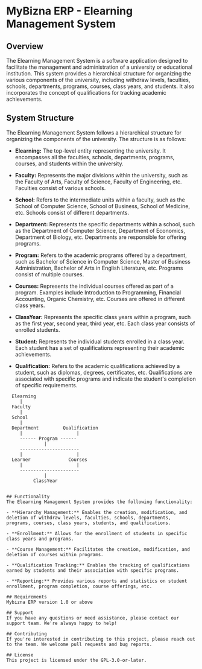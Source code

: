 # MyBizna ERP - Elearning Management System 

## Overview
The Elearning Management System is a software application designed to facilitate the management and administration of a university or educational institution. This system provides a hierarchical structure for organizing the various components of the university, including withdraw levels, faculties, schools, departments, programs, courses, class years, and students. It also incorporates the concept of qualifications for tracking academic achievements.

## System Structure
The Elearning Management System follows a hierarchical structure for organizing the components of the university. The structure is as follows:

 - **Elearning:** The top-level entity representing the university. It encompasses all the faculties, schools, departments, programs, courses, and students within the university.

 - **Faculty:** Represents the major divisions within the university, such as the Faculty of Arts, Faculty of Science, Faculty of Engineering, etc. Faculties consist of various schools.

 - **School:** Refers to the intermediate units within a faculty, such as the School of Computer Science, School of Business, School of Medicine, etc. Schools consist of different departments.

 - **Department:** Represents the specific departments within a school, such as the Department of Computer Science, Department of Economics, Department of Biology, etc. Departments are responsible for offering programs.

 - **Program:** Refers to the academic programs offered by a department, such as Bachelor of Science in Computer Science, Master of Business Administration, Bachelor of Arts in English Literature, etc. Programs consist of multiple courses.

 - **Courses:** Represents the individual courses offered as part of a program. Examples include Introduction to Programming, Financial Accounting, Organic Chemistry, etc. Courses are offered in different class years.

 - **ClassYear:** Represents the specific class years within a program, such as the first year, second year, third year, etc. Each class year consists of enrolled students.

 - **Student:** Represents the individual students enrolled in a class year. Each student has a set of qualifications representing their academic achievements.

 - **Qualification:** Refers to the academic qualifications achieved by a student, such as diplomas, degrees, certificates, etc. Qualifications are associated with specific programs and indicate the student's completion of specific requirements.
  ```
    Elearning
       |
    Faculty
       |
    School
       |
    Department         Qualification
       |                    |
       ------ Program ------
                |
       ---------------------- 
       |                    |
    Learner              Courses
       |                    |
       ---------------------- 
                |
            ClassYear    
                                          

## Functionality
The Elearning Management System provides the following functionality:

 - **Hierarchy Management:** Enables the creation, modification, and deletion of withdraw levels, faculties, schools, departments, programs, courses, class years, students, and qualifications.

 - **Enrollment:** Allows for the enrollment of students in specific class years and programs.

 - **Course Management:** Facilitates the creation, modification, and deletion of courses within programs.

 - **Qualification Tracking:** Enables the tracking of qualifications earned by students and their association with specific programs.

 - **Reporting:** Provides various reports and statistics on student enrollment, program completion, course offerings, etc.

 ## Requirements
Mybizna ERP version 1.0 or above

## Support
If you have any questions or need assistance, please contact our support team. We're always happy to help!

## Contributing
If you're interested in contributing to this project, please reach out to the team. We welcome pull requests and bug reports.

## License
This project is licensed under the GPL-3.0-or-later.

           
    

